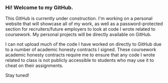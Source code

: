 ### Hi! Welcome to my GitHub. 

This GitHub is currently under construction. I'm working on a personal website that will showcase all of my work, as well as a password-protected section for recruiters/future employers to look at code I wrote related to coursework. My personal projects will be directly available on GitHub. 

I can not upload much of the code I have worked on directly to GitHub due to a number of academic honesty contracts I signed. These coursework academic honesty contracts require me to ensure that any code I wrote related to class is not publicly accessible to students who may use it to cheat on their assignments.  

Stay tuned! 
